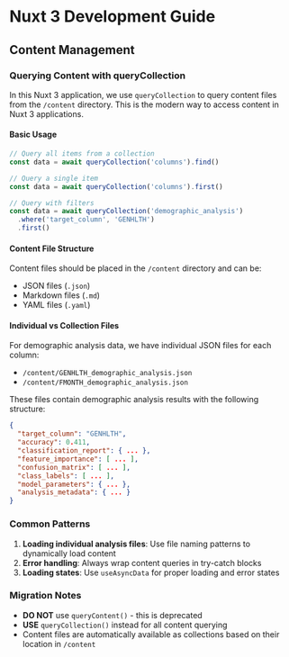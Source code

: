 # Nuxt 3 Development Guide

## Content Management

### Querying Content with queryCollection

In this Nuxt 3 application, we use `queryCollection` to query content files from the `/content` directory. This is the modern way to access content in Nuxt 3 applications.

#### Basic Usage

```javascript
// Query all items from a collection
const data = await queryCollection('columns').find()

// Query a single item
const data = await queryCollection('columns').first()

// Query with filters
const data = await queryCollection('demographic_analysis')
  .where('target_column', 'GENHLTH')
  .first()
```

#### Content File Structure

Content files should be placed in the `/content` directory and can be:
- JSON files (`.json`)
- Markdown files (`.md`)
- YAML files (`.yaml`)

#### Individual vs Collection Files

For demographic analysis data, we have individual JSON files for each column:
- `/content/GENHLTH_demographic_analysis.json`
- `/content/FMONTH_demographic_analysis.json`

These files contain demographic analysis results with the following structure:
```json
{
  "target_column": "GENHLTH",
  "accuracy": 0.411,
  "classification_report": { ... },
  "feature_importance": [ ... ],
  "confusion_matrix": [ ... ],
  "class_labels": [ ... ],
  "model_parameters": { ... },
  "analysis_metadata": { ... }
}
```

### Common Patterns

1. **Loading individual analysis files**: Use file naming patterns to dynamically load content
2. **Error handling**: Always wrap content queries in try-catch blocks
3. **Loading states**: Use `useAsyncData` for proper loading and error states

### Migration Notes

- **DO NOT** use `queryContent()` - this is deprecated
- **USE** `queryCollection()` instead for all content querying
- Content files are automatically available as collections based on their location in `/content`